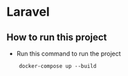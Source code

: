# Laravel

## How to run this project

- Run this command to run the project
```
    docker-compose up --build
```
